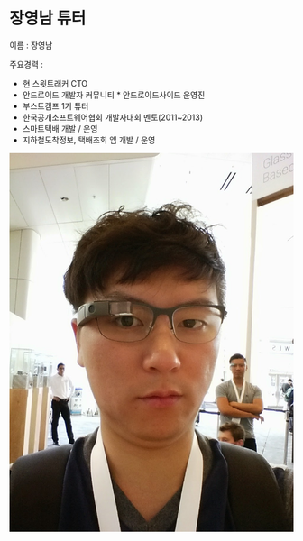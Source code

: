 # 장영남 튜터

이름 : 장영남

주요경력 : 
* 현 스윗트래커 CTO
* 안드로이드 개발자 커뮤니티 * 안드로이드사이드 운영진
* 부스트캠프 1기 튜터
* 한국공개소프트웨어협회 개발자대회 멘토(2011~2013)
* 스마트택배 개발 / 운영
* 지하철도착정보, 택배조회 앱 개발 / 운영

![이미지](장영남.jpg)